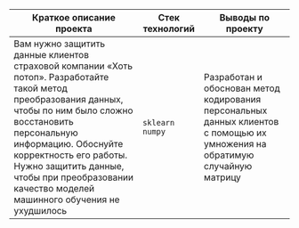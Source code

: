 Краткое описание проекта                                                                    |Стек технологий                  |Выводы по проекту                        |
|-------------------------------------------------------------------------------------------|---------------------------------|-----------------------------------------|
|Вам нужно защитить данные клиентов страховой компании «Хоть потоп». Разработайте такой метод преобразования данных, чтобы по ним было сложно восстановить персональную информацию. Обоснуйте корректность его работы. Нужно защитить данные, чтобы при преобразовании качество моделей машинного обучения не ухудшилось|`sklearn` `numpy`| Разработан и обоснован метод кодирования персональных данных клиентов с помощью их умножения на обратимую случайную матрицу|
